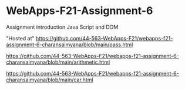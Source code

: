 # WebApps-F21-Assignment-6
Assignment introduction Java Script and DOM

"Hosted at"  https://github.com/44-563-WebApps-F21/webapps-f21-assignment-6-charansaimyana/blob/main/pass.html

https://github.com/44-563-WebApps-F21/webapps-f21-assignment-6-charansaimyana/blob/main/arithmetic.html

https://github.com/44-563-WebApps-F21/webapps-f21-assignment-6-charansaimyana/blob/main/car.html
